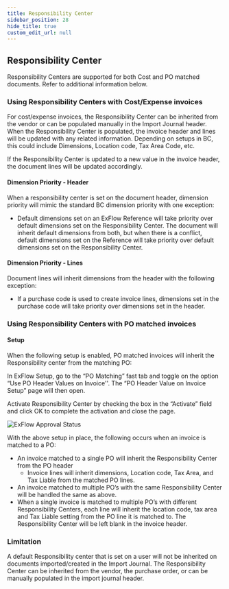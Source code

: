 ```yaml
---
title: Responsibility Center
sidebar_position: 28
hide_title: true
custom_edit_url: null
---
```

## Responsibility Center

Responsibility Centers are supported for both Cost and PO matched documents. Refer to additional information below.

### Using Responsibility Centers with Cost/Expense invoices
For cost/expense invoices, the Responsibility Center can be inherited from the vendor or can be populated manually in the Import Journal header. When the Responsibility Center is populated, the invoice header and lines will be updated with any related information. Depending on setups in BC, this could include Dimensions, Location code, Tax Area Code, etc.

If the Responsibility Center is updated to a new value in the invoice header, the document lines will be updated accordingly.

#### Dimension Priority - Header
When a responsibility center is set on the document header, dimension priority will mimic the standard BC dimension priority with one exception:

- Default dimensions set on an ExFlow Reference will take priority over default dimensions set on the Responsibility Center. The document will inherit default dimensions from both, but when there is a conflict, default dimensions set on the Reference will take priority over default dimensions set on the Responsibility Center.

#### Dimension Priority - Lines

Document lines will inherit dimensions from the header with the following exception:

- If a purchase code is used to create invoice lines, dimensions set in the purchase code will take priority over dimensions set in the header.

### Using Responsibility Centers with PO matched invoices

#### Setup

When the following setup is enabled, PO matched invoices will inherit the Responsibility center from the matching PO:

In ExFlow Setup, go to the “PO Matching” fast tab and toggle on the option “Use PO Header Values on Invoice''. The “PO Header Value on Invoice Setup” page will then open. 

Activate Responsibility Center by checking the box in the “Activate” field and click OK to complete the activation and close the page.

![ExFlow Approval Status](@site/static/img/media/po-header-value-on-invoice-setup-003.png)

With the above setup in place, the following occurs when an invoice is matched to a PO:
* An invoice matched to a single PO will inherit the Responsibility Center from the PO header
    - Invoice lines will inherit dimensions, Location code, Tax Area, and Tax Liable from the matched PO lines.
* An invoice matched to multiple PO’s with the same Responsibility Center will be handled the same as above.
* When a single invoice is matched to multiple PO’s with different Responsibility Centers, each line will inherit the location code, tax area and Tax Liable setting from the PO line it is matched to. The Responsibility Center will be left blank in the invoice header.

### Limitation
A default Responsibility center that is set on a user will not be inherited on documents imported/created in the Import Journal. The Responsibility Center can be inherited from the vendor, the purchase order, or can be manually populated in the import journal header. 


